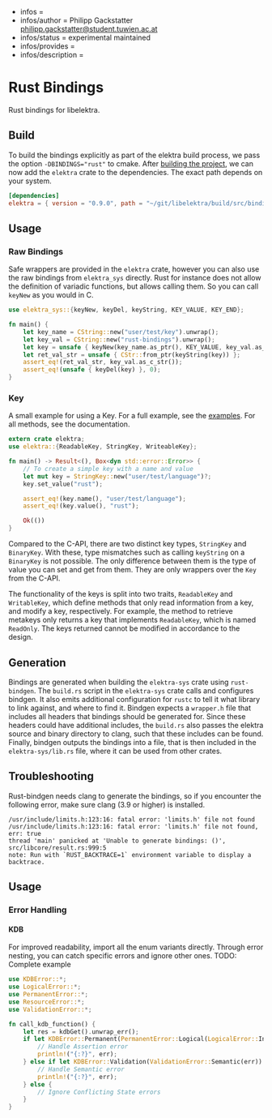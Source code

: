 - infos =
- infos/author = Philipp Gackstatter <philipp.gackstatter@student.tuwien.ac.at>
- infos/status = experimental maintained
- infos/provides =
- infos/description =

# Rust Bindings

Rust bindings for libelektra.

## Build

To build the bindings explicitly as part of the elektra build process, we pass the option `-DBINDINGS="rust"` to cmake. After [building the project](../../../doc/COMPILE.md), we can now add the `elektra` crate to the dependencies. The exact path depends on your system.

```toml
[dependencies]
elektra = { version = "0.9.0", path = "~/git/libelektra/build/src/bindings/rust/elektra" }
```

## Usage

### Raw Bindings

Safe wrappers are provided in the `elektra` crate, however you can also use the raw bindings from `elektra_sys` directly. Rust for instance does not allow the definition of variadic functions, but allows calling them. So you can call `keyNew` as you would in C.

```rust
use elektra_sys::{keyNew, keyDel, keyString, KEY_VALUE, KEY_END};

fn main() {
    let key_name = CString::new("user/test/key").unwrap();
    let key_val = CString::new("rust-bindings").unwrap();
    let key = unsafe { keyNew(key_name.as_ptr(), KEY_VALUE, key_val.as_ptr(), KEY_END) };
    let ret_val_str = unsafe { CStr::from_ptr(keyString(key)) };
    assert_eq!(ret_val_str, key_val.as_c_str());
    assert_eq!(unsafe { keyDel(key) }, 0);
}
```

### Key

A small example for using a Key. For a full example, see the [examples](elektra/src/examples.rs). For all methods, see the documentation.

```rust
extern crate elektra;
use elektra::{ReadableKey, StringKey, WriteableKey};

fn main() -> Result<(), Box<dyn std::error::Error>> {
    // To create a simple key with a name and value
    let mut key = StringKey::new("user/test/language")?;
    key.set_value("rust");

    assert_eq!(key.name(), "user/test/language");
    assert_eq!(key.value(), "rust");

    Ok(())
}
```

Compared to the C-API, there are two distinct key types, `StringKey` and `BinaryKey`. With these, type mismatches such as calling `keyString` on a `BinaryKey` is not possible. The only difference between them is the type of value you can set and get from them. They are only wrappers over the `Key` from the C-API.

The functionality of the keys is split into two traits, `ReadableKey` and `WritableKey`, which define methods that only read information from a key, and modify a key, respectively. For example, the method to retrieve metakeys only returns a key that implements `ReadableKey`, which is named `ReadOnly`. The keys returned cannot be modified in accordance to the design.

## Generation

Bindings are generated when building the `elektra-sys` crate using `rust-bindgen`. The `build.rs` script in the `elektra-sys` crate calls and configures bindgen. It also emits additional configuration for `rustc` to tell it what library to link against, and where to find it.
Bindgen expects a `wrapper.h` file that includes all headers that bindings should be generated for. Since these headers could have additional includes, the `build.rs` also passes the elektra source and binary directory to clang, such that these includes can be found.
Finally, bindgen outputs the bindings into a file, that is then included in the `elektra-sys/lib.rs` file, where it can be used from other crates.

## Troubleshooting

Rust-bindgen needs clang to generate the bindings, so if you encounter the following error, make sure clang (3.9 or higher) is installed.

```
/usr/include/limits.h:123:16: fatal error: 'limits.h' file not found
/usr/include/limits.h:123:16: fatal error: 'limits.h' file not found, err: true
thread 'main' panicked at 'Unable to generate bindings: ()', src/libcore/result.rs:999:5
note: Run with `RUST_BACKTRACE=1` environment variable to display a backtrace.
```

## Usage

### Error Handling

#### KDB

For improved readability, import all the enum variants directly. Through error nesting, you can catch specific errors and ignore other ones.
TODO: Complete example

```rust
use KDBError::*;
use LogicalError::*;
use PermanentError::*;
use ResourceError::*;
use ValidationError::*;

fn call_kdb_function() {
    let res = kdbGet().unwrap_err();
    if let KDBError::Permanent(PermanentError::Logical(LogicalError::Internal(err))) = res {
        // Handle Assertion error
        println!("{:?}", err);
    } else if let KDBError::Validation(ValidationError::Semantic(err)) = res {
        // Handle Semantic error
        println!("{:?}", err);
    } else {
        // Ignore Conflicting State errors
    }
}
```
